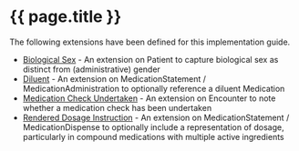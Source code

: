 # {{ page.title }}

The following extensions have been defined for this implementation guide.

* [Biological Sex](StructureDefinition-biologicalsex.html) - An extension on Patient to capture biological sex as distinct from (administrative) gender
* [Diluent](StructureDefinition-diluent.html) - An extension on MedicationStatement / MedicationAdministration to optionally reference a diluent Medication
* [Medication Check Undertaken](StructureDefinition-medicationcheckundertaken.html) - An extension on Encounter to note whether a medication check has been undertaken
* [Rendered Dosage Instruction](StructureDefinition-rendereddosageinstruction.html) - An extension on MedicationStatement / MedicationDispense to optionally include a representation of dosage, particularly in compound medications with multiple active ingredients

<br/>
